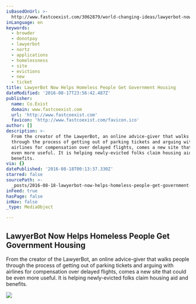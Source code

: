 ```yaml
---
isBasedOnUrl: >-
  http://www.fastcoexist.com/3062879/world-changing-ideas/lawyerbot-now-helps-homeless-people-get-government-housing
inLanguage: en
keywords:
  - browder
  - donotpay
  - lawyerbot
  - nortz
  - applications
  - homelessness
  - site
  - evictions
  - new
  - ticket
title: LawyerBot Now Helps Homeless People Get Government Housing
dateModified: '2016-08-17T23:56:42.487Z'
publisher:
  name: Co.Exist
  domain: www.fastcoexist.com
  url: 'http://www.fastcoexist.com'
  favicon: 'http://www.fastcoexist.com/favicon.ico'
author: []
description: >-
  From the creator of the LawyerBot, an online advice-giver that walks people
  through the process of getting out of parking tickets and arguing with
  airlines for compensation over delayed flights, comes a new site that could be
  even more useful. It is helping newly-evicted folks claim housing aid and
  benefits.
via: {}
datePublished: '2016-08-18T00:13:37.330Z'
starred: false
sourcePath: >-
  _posts/2016-08-18-lawyerbot-now-helps-homeless-people-get-government-housing.md
inFeed: true
hasPage: false
inNav: false
_type: MediaObject

---
```

<article style=""><h1>LawyerBot Now Helps Homeless People Get Government Housing</h1><p>From the creator of the LawyerBot, an online advice-giver that walks people through the process of getting out of parking tickets and arguing with airlines for compensation over delayed flights, comes a new site that could be even more useful. It is helping newly-evicted folks claim housing aid and benefits.</p><img src="http://b.fastcompany.net/multisite_files/fastcompany/imagecache/inline-large/inline/2016/08/3062879-inline-i-1-lawyerbot-now-helps-homeless-people-get-government-housing.jpg" /></article>